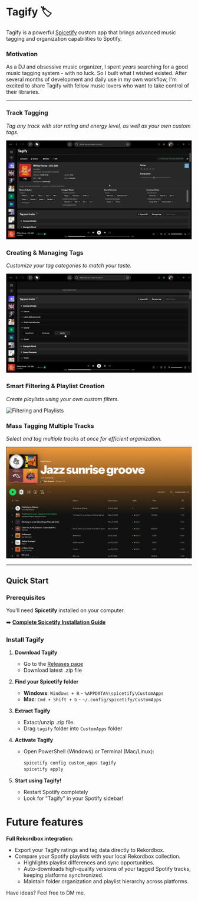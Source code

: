 # Tagify 🏷️


Tagify is a powerful [Spicetify](https://github.com/spicetify/cli) custom app that brings advanced music tagging and organization capabilities to Spotify. 

### Motivation
As a DJ and obsessive music organizer, I spent *years* searching for a good music tagging system - with no luck. So I built what I wished existed.
After several months of development and daily use in my own workflow, I'm excited to share Tagify with fellow music lovers who want to take control of their libraries.

---

### **Track Tagging**

_Tag any track with star rating and energy level, as well as your own custom tags._

![Single Track Tagging](src/assets/TAGGING_TRACK.gif)

### **Creating & Managing Tags**

_Customize your tag categories to match your taste._

![Tag Management](src/assets/CREATING_TAGS.gif)

### **Smart Filtering & Playlist Creation**

_Create playlists using your own custom filters._

![Filtering and Playlists](src/assets/FILTERS_PLAYLIST.gif)

### **Mass Tagging Multiple Tracks**

_Select and tag multiple tracks at once for efficient organization._

![Mass Track Tagging](src/assets/MULTI_TRACK_TAGGING.gif)

---

## Quick Start

### Prerequisites

You'll need **Spicetify** installed on your computer.

➡️ **[Complete Spicetify Installation Guide](SPICETIFY_INSTALLATION.md)**


### Install Tagify

1. **Download Tagify**

   - Go to the [Releases page](https://github.com/alexk218/tagify/releases)
   - Download latest .zip file

2. **Find your Spicetify folder**

   - **Windows**: `Windows + R` - `%APPDATA%\spicetify\CustomApps`
   - **Mac**: `Cmd + Shift + G` - `~/.config/spicetify/CustomApps`

3. **Extract Tagify**

   - Extact/unzip .zip file.
   - Drag `tagify` folder into `CustomApps` folder

4. **Activate Tagify**

   - Open PowerShell (Windows) or Terminal (Mac/Linux):
     ```bash
     spicetify config custom_apps tagify
     spicetify apply
     ```

5. **Start using Tagify!**
   - Restart Spotify completely
   - Look for "Tagify" in your Spotify sidebar!

# Future features
**Full Rekordbox integration**: 
- Export your Tagify ratings and tag data directly to Rekordbox.
- Compare your Spotify playlists with your local Rekordbox collection.
   - Highlights playlist differences and sync opportunities.
   - Auto-downloads high-quality versions of your tagged Spotify tracks, keeping platforms synchronized.
   - Maintain folder organization and playlist hierarchy across platforms.

Have ideas? Feel free to DM me.